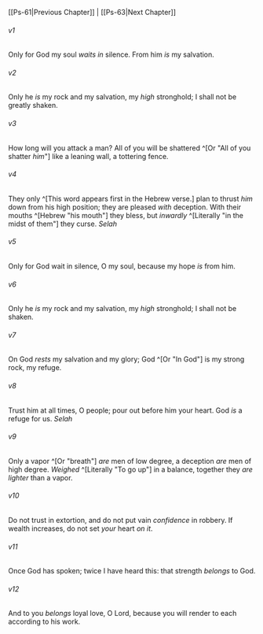 ﻿---
aliases:
  - Psalms 62
---

[[Ps-61|Previous Chapter]] | [[Ps-63|Next Chapter]]

###### v1
Only for God my soul _waits in_ silence.
From him _is_ my salvation.

###### v2
Only he _is_ my rock and my salvation,
my _high_ stronghold; I shall not be greatly shaken.

###### v3
How long will you attack a man?
All of you will be shattered ^[Or "All of you shatter _him_"]
like a leaning wall, a tottering fence.

###### v4
They only ^[This word appears first in the Hebrew verse.] plan to thrust _him_ down from his high position;
they are pleased _with_ deception.
With their mouths ^[Hebrew "his mouth"] they bless,
but _inwardly_ ^[Literally "in the midst of them"] they curse. _Selah_

###### v5
Only for God wait in silence, O my soul,
because my hope _is_ from him.

###### v6
Only he _is_ my rock and my salvation,
my _high_ stronghold; I shall not be shaken.

###### v7
On God _rests_ my salvation and my glory;
God ^[Or "In God"] is my strong rock, my refuge.

###### v8
Trust him at all times, O people;
pour out before him your heart.
God _is_ a refuge for us. _Selah_

###### v9
Only a vapor ^[Or "breath"] _are_ men of low degree,
a deception _are_ men of high degree.
_Weighed_ ^[Literally "To go up"] in a balance,
together they _are lighter_ than a vapor.

###### v10
Do not trust in extortion,
and do not put vain _confidence_ in robbery.
If wealth increases,
do not set _your_ heart _on it_.

###### v11
Once God has spoken;
twice I have heard this:
that strength _belongs_ to God.

###### v12
And to you _belongs_ loyal love, O Lord,
because you will render to each according to his work.